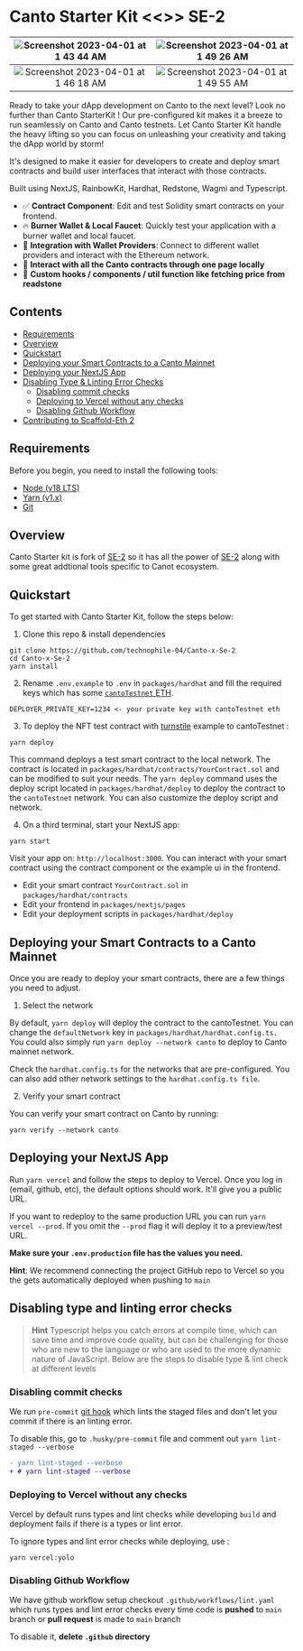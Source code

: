 # Canto Starter Kit <<>> SE-2

|![Screenshot 2023-04-01 at 1 43 44 AM](https://user-images.githubusercontent.com/80153681/229222176-9d103bc3-1e30-41eb-8757-c76692c250dd.jpg)|![Screenshot 2023-04-01 at 1 49 26 AM](https://user-images.githubusercontent.com/80153681/229222246-a328bc8c-8273-4b68-aaf1-71ac0661c376.jpg)|
|:---:|:---:|
|![Screenshot 2023-04-01 at 1 46 18 AM](https://user-images.githubusercontent.com/80153681/229222279-bc552dd2-eaef-499e-812b-fb9dce71130c.jpg)|![Screenshot 2023-04-01 at 1 49 55 AM](https://user-images.githubusercontent.com/80153681/229222459-fb0d939d-5ef7-469d-8ef4-ac6910652779.jpg)|

Ready to take your dApp development on Canto to the next level? Look no further than Canto StarterKit ! Our pre-configured kit makes it a breeze to run seamlessly on Canto and Canto testnets. Let Canto Starter Kit handle the heavy lifting so you can focus on unleashing your creativity and taking the dApp world by storm!

It's designed to make it easier for developers to create and deploy smart contracts and build user interfaces that interact with those contracts.

Built using NextJS, RainbowKit, Hardhat, Redstone, Wagmi and Typescript.

- ✅ **Contract Component**: Edit and test Solidity smart contracts on your frontend.
- 🔥 **Burner Wallet & Local Faucet**: Quickly test your application with a burner wallet and local faucet.
- 🔐 **Integration with Wallet Providers**: Connect to different wallet providers and interact with the Ethereum network.
- 📜 **Interact with all the Canto contracts through one page locally**
- 🧱 **Custom hooks / components / util function like fetching price from readstone**

## Contents

- [Requirements](#requirements)
- [Overview](#Overview)
- [Quickstart](#Quickstart)
- [Deploying your Smart Contracts to a Canto Mainnet](#Deploying-your-Smart-Contracts-to-a-live-network)
- [Deploying your NextJS App](#Deploying-your-NextJS-App)
- [Disabling Type & Linting Error Checks](#Disabling-type-and-linting-error-checks)
  * [Disabling commit checks](#Disabling-commit-checks)
  * [Deploying to Vercel without any checks](#Deploying-to-Vercel-without-any-checks)
  * [Disabling Github Workflow](#Disabling-Github-Workflow)
- [Contributing to Scaffold-Eth 2](#Contributing-to-Scaffold-Eth-2)

## Requirements

Before you begin, you need to install the following tools:
- [Node (v18 LTS)](https://nodejs.org/en/download/)
- [Yarn (v1.x)](https://classic.yarnpkg.com/en/docs/install/)
- [Git](https://git-scm.com/downloads)

## Overview 
Canto Starter kit is fork of [SE-2](https://github.com/scaffold-eth/se-2) so it has all the power of [SE-2](https://github.com/scaffold-eth/se-2) along with some great addtional tools specific to Canot ecosystem. 


## Quickstart

To get started with Canto Starter Kit, follow the steps below:

1. Clone this repo & install dependencies

```
git clone https://github.com/technophile-04/Canto-x-Se-2
cd Canto-x-Se-2
yarn install
```

2. Rename `.env.example` to `.env` in `packages/hardhat` and fill the required keys which has some [`cantoTestnet` ETH](https://docs.canto.io/evm-development/testnet#faucet-instructions).
```
DEPLOYER_PRIVATE_KEY=1234 <- your private key with cantoTestnet eth
```

3. To deploy the NFT test contract with [turnstile](https://docs.canto.io/evm-development/contract-secured-revenue) example to cantoTestnet :

```
yarn deploy
```
This command deploys a test smart contract to the local network. The contract is located in `packages/hardhat/contracts/YourContract.sol` and can be modified to suit your needs. The `yarn deploy` command uses the deploy script located in `packages/hardhat/deploy` to deploy the contract to the `cantoTestnet` network. You can also customize the deploy script and network.

4. On a third terminal, start your NextJS app:

```
yarn start
```
Visit your app on: `http://localhost:3000`. You can interact with your smart contract using the contract component or the example ui in the frontend.


- Edit your smart contract `YourContract.sol` in `packages/hardhat/contracts`
- Edit your frontend in `packages/nextjs/pages`
- Edit your deployment scripts in `packages/hardhat/deploy`

## Deploying your Smart Contracts to a Canto Mainnet
Once you are ready to deploy your smart contracts, there are a few things you need to adjust.

1. Select the network

By default, ```yarn deploy``` will deploy the contract to the cantoTestnet. You can change the `defaultNetwork` key in `packages/hardhat/hardhat.config.ts.` You could also simply run ```yarn deploy --network canto``` to deploy to Canto mainnet network.

Check the `hardhat.config.ts` for the networks that are pre-configured. You can also add other network settings to the `hardhat.config.ts file`. 

2. Verify your smart contract

You can verify your smart contract on Canto by running:

```
yarn verify --network canto
```

## Deploying your NextJS App

Run `yarn vercel` and follow the steps to deploy to Vercel. Once you log in (email, github, etc), the default options should work. It'll give you a public URL.

If you want to redeploy to the same production URL you can run `yarn vercel --prod`. If you omit the `--prod` flag it will deploy it to a preview/test URL.

**Make sure your `.env.production` file has the values you need.**

**Hint**: We recommend connecting the project GitHub repo to Vercel so you the gets automatically deployed when pushing to `main`

## Disabling type and linting error checks
> **Hint**
> Typescript helps you catch errors at compile time, which can save time and improve code quality, but can be challenging for those who are new to the language or who are used to the more dynamic nature of JavaScript. Below are the steps to disable type & lint check at different levels

### Disabling commit checks
We run `pre-commit` [git hook](https://git-scm.com/book/en/v2/Customizing-Git-Git-Hooks) which lints the staged files and don't let you commit if there is an linting error.

To disable this, go to `.husky/pre-commit` file and comment out `yarn lint-staged --verbose`

```diff
- yarn lint-staged --verbose
+ # yarn lint-staged --verbose
```

### Deploying to Vercel without any checks
Vercel by default runs types and lint checks while developing `build` and deployment fails if there is a types or lint error.

To ignore types and lint error checks while deploying, use :
```shell
yarn vercel:yolo
```

### Disabling Github Workflow
We have github workflow setup checkout `.github/workflows/lint.yaml` which runs types and lint error checks every time code is __pushed__ to `main` branch or __pull request__ is made to `main` branch

To disable it, **delete `.github` directory**

